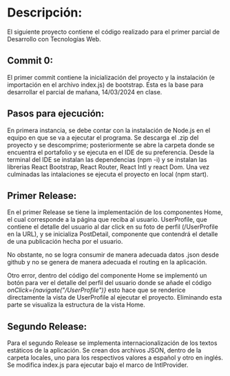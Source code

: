 
# Descripción:

El siguiente proyecto contiene el código realizado para el primer parcial de Desarrollo con Tecnologías Web.

## Commit 0:

El primer commit contiene la inicialización del proyecto y la instalación (e importación en el archivo index.js) de bootstrap. Esta es la base para desarrollar el parcial de mañana, 14/03/2024 en clase.

## Pasos para ejecución:

En primera instancia, se debe contar con la instalación de Node.js en el equipo en que se va a ejecutar el programa. Se descarga el .zip del proyecto y se descomprime; posteriormente se abre la carpeta donde se encuentra el portafolio y se ejecuta en el IDE de su preferencia. Desde la terminal del IDE se instalan las dependencias (npm -i) y se instalan las librerias React Bootstrap, React Router, React Intl y react Dom. Una vez culminadas las intalaciones se ejecuta el proyecto en local (npm start).

## Primer Release:

En el primer Release se tiene la implementación de los componentes Home, el cual corresponde a la página que reciba al usuario. UserProfile, que contiene el detalle del usuario al dar click en su foto de perfil (/UserProfile en la URL), y se inicializa PostDetail, componente que contendrá el detalle de una publicación hecha por el usuario.

No obstante, no se logra consumir de manera adecuada datos .json desde github y no se genera de manera adecuada el routing en la aplicación.

Otro error, dentro del código del componente Home se implementó un botón para ver el detalle del perfil del usuario donde se añade el código _onClick={navigate("/UserProfile")}_ esto hace que se renderice directamente la vista de UserProfile al ejecutar el proyecto. Eliminando esta parte se visualiza la estructura de la vista Home.

## Segundo Release:

Para el segundo Release se implementa internacionalización de los textos estáticos de la aplicación.  Se crean dos archivos JSON, dentro de la carpeta locales, uno para los respectivos valores a español y otro en inglés. Se modifica index.js para ejecutar bajo el marco de IntlProvider.
